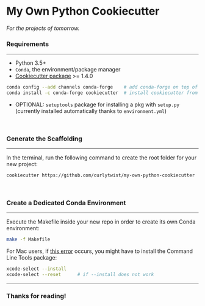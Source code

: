 # My Own Python Cookiecutter

_For the projects of tomorrow._


### Requirements
-----------
 - Python 3.5+
 - `Conda`, the environment/package manager
 - [Cookiecutter package](http://cookiecutter.readthedocs.org/en/latest/installation.html) >= 1.4.0

 ``` bash
 conda config --add channels conda-forge    # add conda-forge on top of channel lists
 conda install -c conda-forge cookiecutter  # install cookiecutter from conda-forge
 ```

 - OPTIONAL: `setuptools` package for installing a pkg with `setup.py` (currently installed automatically thanks to `environment.yml`)

<br />

### Generate the Scaffolding
------------

In the terminal, run the following command to create the root folder for your new project:
``` bash
cookiecutter https://github.com/curlytwist/my-own-python-cookiecutter
```

<br />

### Create a Dedicated Conda Environment
------------

Execute the Makefile inside your new repo in order to create its own Conda environment:
``` bash
make -f Makefile    
```

For Mac users, if [this error](https://apple.stackexchange.com/questions/254380/why-am-i-getting-an-invalid-active-developer-path-when-attempting-to-use-git-a) occurs, you might have to install the Command Line Tools package:

 ``` bash
xcode-select --install 
xcode-select --reset      # if --install does not work 
```

------------

### Thanks for reading!

